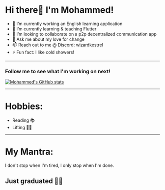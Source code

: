 # Hi there👋 I'm Mohammed!
- 🔭 I’m currently working an English learning application
- 🌱 I’m currently learning & teaching Flutter
- 👯 I’m looking to collaborate on a p2p decentralized communication app
- 💬 Ask me about my love for change
- 📫 Reach out to me @ Discord: wizardkestrel
- ⚡ Fun fact: I like cold showers!
_____
### Follow me to see what I'm working on next!
[![Mohammed's GitHub stats](https://github-readme-stats.vercel.app/api?username=bigb45&show_icons=true&theme=dark)](https://github.com/anuraghazra/github-readme-stats)

__________
# Hobbies:
- Reading 📚
- Lifting 🏋️‍♂️
___________

# My Mantra:
 I don't stop when I'm tired, I only stop when I'm done.

## Just graduated 🥳🥳
